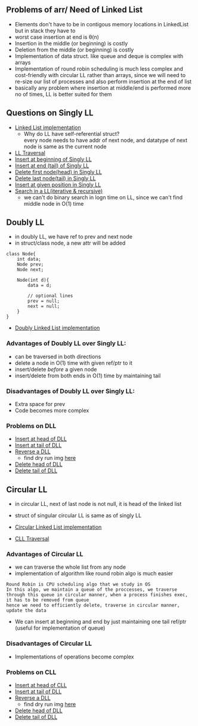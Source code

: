 ## Problems of arr/ Need of Linked List

- Elements don't have to be in contigous memory locations in LinkedList but in stack they have to
- worst case insertion at end is θ(n) 
- Insertion in the middle (or beginning) is costly
- Deletion from the middle (or beginning) is costly
- Implementation of data struct. like queue and deque is complex with arrays
- Implementation of round robin scheduling is much less complex and cost-friendly with circular LL rather than arrays, since we will need to re-size our list of processes and also perform insertion at the end of list
- basically any problem where insertion at middle/end is performed more no of times, LL is better suited for them

## Questions on Singly LL

- [Linked List implementation](Singly_Linked_List/LL_basic)
    - Why do LL have self-referential struct? <br>
        every node needs to have addr of next node, and datatype of next node is same as the current node
- [LL Traversal](Singly_Linked_List/LL_traversal)
- [Insert at beginning of Singly LL](Singly_Linked_List/insert_at_begin.java)
- [Insert at end (tail) of Singly LL](Singly_Linked_List/insert_at_end.java)
- [Delete first node(head) in Singly LL](Singly_Linked_List/delete_first_node.java)
- [Delete last node(tail) in Singly LL](Singly_Linked_List/delete_last_node.java)
- [Insert at given position in Singly LL](Singly_Linked_List/insert_node.java)
- [Search in a LL(iterative & recursive)](Singly_Linked_List/SearchNode.java)
    - we can't do binary search in logn time on LL, since we can't find middle node in O(1) time

## Doubly LL

- in doubly LL, we have ref to prev and next node 
- in struct/class node, a new attr will be added

```
class Node{
    int data;
    Node prev;
    Node next;

    Node(int d){
        data = d;

        // optional lines
        prev = null;
        next = null;
    }
}
```

- [Doubly Linked List implementation](Doubly_Linked_List/LL_basic.java)

### Advantages of Doubly LL over Singly LL:
- can be traversed in both directions
- delete a node in O(1) time with given ref/ptr to it
- insert/delete *before* a given node
- insert/delete from both ends in O(1) time by maintaining tail

### Disadvantages of Doubly LL over Singly LL:
- Extra space for prev
- Code becomes more complex

### Problems on DLL

- [Insert at head of DLL](Doubly_Linked_List/InsertAtHead.java)
- [Insert at tail of DLL](Doubly_Linked_List/InsertAtTail.java)
- [Reverse a DLL](Doubly_Linked_List/Reverse.java)
    - find dry run img [here](imgs/)
- [Delete head of DLL](Doubly_Linked_List/DeleteHead.java)
- [Delete tail of DLL](Doubly_Linked_List/DeleteTail.java)

## Circular LL

- in circular LL, next of last node is not null, it is head of the linked list
- struct of singular circular LL is same as of singly LL

- [Circular Linked List implementation](Circular_Linked_List/LL_basic.java)
- [CLL Traversal](Circular_Linked_List/LL_traversal.java)

### Advantages of Circular LL
-  we can traverse the whole list from any node
-  implementation of algorithm like round robin algo is much easier
```
Round Robin is CPU scheduling algo that we study in OS
In this algo, we maintain a queue of the proccesses, we traverse through this queue in circular manner, when a process finishes exec, it has to be removed from queue
hence we need to efficiently delete, traverse in circular manner, update the data
```
- We can insert at beginning and end by just maintaining one tail ref/ptr (useful for implementation of queue)

### Disadvantages of Circular LL
- Implementations of operations become complex

### Problems on CLL

- [Insert at head of CLL](Circular_Linked_List/InsertAtHead.java)
- [Insert at tail of DLL](Circular_Linked_List/InsertAtTail.java)
- [Reverse a DLL](Circular_Linked_List/Reverse.java)
    - find dry run img [here](imgs/)
- [Delete head of DLL](Circular_Linked_List/DeleteHead.java)
- [Delete tail of DLL](Circular_Linked_List/DeleteTail.java)